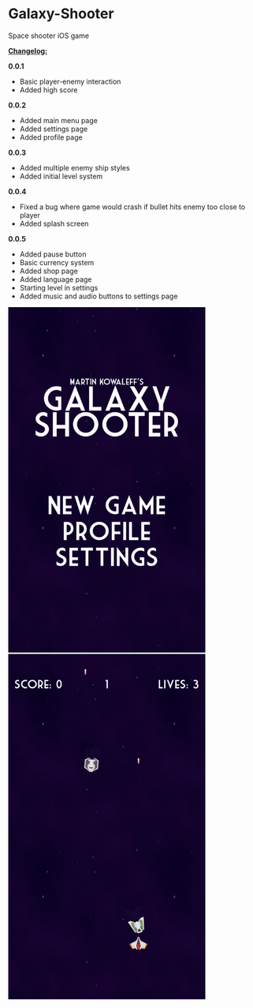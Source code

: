 # Galaxy-Shooter
Space shooter iOS game


<b><u>Changelog:</u></b>

<b>0.0.1</b> 
- Basic player-enemy interaction
- Added high score

<b>0.0.2</b> 
- Added main menu page
- Added settings page
- Added profile page

<b>0.0.3</b> 
- Added multiple enemy ship styles
- Added initial level system

<b>0.0.4</b> 
- Fixed a bug where game would crash if bullet hits enemy too close to player
- Added splash screen

<b>0.0.5</b>
- Added pause button
- Basic currency system
- Added shop page
- Added language page
- Starting level in settings
- Added music and audio buttons to settings page


<img src="https://github.com/mkowaleff/Galaxy-Shooter/blob/master/Game%20Screenshots/003a.PNG" alt="Title Screen" width="400" height="700">
<img src="https://github.com/mkowaleff/Galaxy-Shooter/blob/master/Game%20Screenshots/003c.PNG" alt="Title Screen" width="400" height="700">

